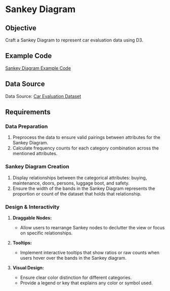 # Sankey Diagram

## Objective

Craft a Sankey Diagram to represent car evaluation data using D3.

## Example Code

[Sankey Diagram Example Code](https://d3-graph-gallery.com/sankey.html)

## Data Source

Data Source: [Car Evaluation Dataset](https://archive.ics.uci.edu/dataset/19/car+evaluation)

## Requirements

### Data Preparation

1. Preprocess the data to ensure valid pairings between attributes for the Sankey Diagram.
2. Calculate frequency counts for each category combination across the mentioned attributes.

### Sankey Diagram Creation

1. Display relationships between the categorical attributes: buying, maintenance, doors, persons, luggage boot, and safety.
2. Ensure the width of the bands in the Sankey Diagram represents the proportion or count of the dataset that holds that relationship.

### Design & Interactivity

1. **Draggable Nodes:**
   - Allow users to rearrange Sankey nodes to declutter the view or focus on specific relationships.

2. **Tooltips:**
   - Implement interactive tooltips that show ratios or raw counts when users hover over the bands in the Sankey diagram.

3. **Visual Design:**
   - Ensure clear color distinction for different categories.
   - Provide a legend or key that explains any color or symbol used.

